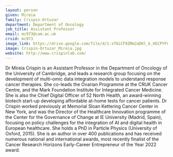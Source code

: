 ```yaml
---
layout: person
given: Mireia
family: Crispin-Ortuzar
department: Department of Oncology
job_title: Assistant Professor
email: mc973@cam.ac.uk
crsid: mc973
image_link: https://drive.google.com/file/d/1-xT6iCF9ZMm2aDKl_k_H5CPYFGBLaBlv/view?usp=sharing
image: Crispin-Ortuzar_Mireia.jpg
website: http://www.crispinlab.com/
---
```


Dr Mireia Crispin is an Assistant Professor in the Department of Oncology of the University of Cambridge, and leads a research group focusing on the development of multi-omic data integration models to understand response cancer therapies. She co-leads the Ovarian Programme at the CRUK Cancer Centre, and the Mark Foundation Institute for Integrated Cancer Medicine. She is also the Chief Digital Officer of 52 North Health, an award-winning biotech start-up developing affordable at-home tests for cancer patients. Dr Crispin worked previously at Memorial Sloan Kettering Cancer Center in New York, and was the Director of the Healthcare Innovation programme of the Center for the Governance of Change at IE University (Madrid, Spain), focusing on policy challenges for the integration of AI and digital health in European healthcare. She holds a PhD in Particle Physics (University of Oxford, 2015). She is an author in over 400 publications and has received numerous national and international awards, most recently finalist of the Cancer Research Horizons Early-Career Entrepreneur of the Year 2022 award.
